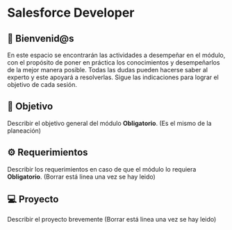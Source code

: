 # Salesforce Developer

## :wave: Bienvenid@s

En este espacio se encontrarán las actividades a desempeñar en el módulo, con el propósito de poner en práctica los conocimientos y desempeñarlos de la mejor manera posible. Todas las dudas pueden hacerse saber al experto y este apoyará a resolverlas. Sigue las indicaciones para lograr el objetivo de cada sesión.

## :dart: Objetivo

Describir el objetivo general del módulo **Obligatorio**. (Es el mismo de la planeación) 

## :gear: Requerimientos

Describir los requerimientos en caso de que el módulo lo requiera **Obligatorio**. (Borrar está linea una vez se hay leido) 

## 💻 Proyecto

Describir el proyecto brevemente (Borrar está linea una vez se hay leido)


